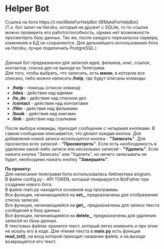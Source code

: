 <h1> <b>Helper Bot</b> </h1>
Ссылка на бота https://t.me/MateForHelpBot (@MateForHelpBot)<BR>
(Т.к. бот залит на Heroku, который не дружит с SQLite, то по ссылке можно проверить его работоспособность, однако нет возможности просмотерть базу данных.
Так же, после каждого перезапуска сервера, изменения в БД не сохраняются. Для дальнейшего использования бота на Heroku, лучше поделючить PostgreSQL.)<BR><BR>

Данный бот предназначен для записей идей, фильмов, книг, ссылок, контактов, списка дел не выходя из Телеграма.<BR>
Для того, чтобы выбрать, что записать, есть <b>меню</b>, в котором все описано, либо можно написать <b>/help</b>, где будут описаны команды:<BR>
<ul>
  <li><b>/help</b> - помощь (список команд)</li>
  <li><b>/idea</b> - действия над идеями</li>
  <li><b>/to_do</b> - действия над списком дел</li>
  <li><b>/contact</b> - действия над контактами</li>
  <li><b>/film</b> - действия над фильмами</li>
  <li><b>/book</b> - действия над книгами</li>
  <li><b>/link</b> - действия над ссылками</li>
 </ul>

После выбора команды, приходит сообщение с четырьмя кнопками. В самом сообщении описывается, что делает каждая кнопка. Для добавления новой записи используется кнопка - <b>"Записать"</b>. Для просмотра всех записей - <b>"Просмотреть"</b>. Если есть необходимость в удалении какой-либо записи или нескольких записей - <b>"Удалить"</b>. Если нажата кнопка "Записать" или "Удалить", но ничего записывать не будет, необходимо нажать кнопку <b>"Завершить"</b>.

<b>По проекту:</b><BR>
Для написания телеграмм бота использовалась библиотека aiogram.<BR>
В файле config.py - API TOKEN, который генерируется BotFather при создании нового бота.<BR>
В файле main.py находится основной код программы.<BR>
Все функции, начинающиейся на <b>set_</b>, предназначены для отображения списка записей.<BR>
Все функции, начинающиейся на <b>get_</b>, предназначены для записи текста сообщений в базу данных.<BR>
Все функции, начинающиейся на <b>delete_</b>, предназначены для удаления записей из базы данных.<BR>
В текстовых файлах хранится текст, который легко изменить и при этом не искать его в коде. Для чтения текста в <b>main.py</b> есть функция <b>read_txt()</b>, на вход которой приходит название файла, а на выходе возвращается его текст.
